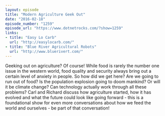 ```yaml
---
layout: episode
title: "Modern Agriculture Geek Out"
date: "2016-02-18"
episode_number: "1259"
episode_url: "https://www.dotnetrocks.com/?show=1259"
links:
- title: "Easy Lo Carb"
  url: "http://easylocarb.com/"
- title: "Blue River Agricultural Robots"
  url: "http://www.bluerivert.com/"
---
```


Geeking out on agriculture? Of course! While food is rarely the number one issue in the western world, food quality and security always bring out a certain level of anxiety in people. So how did we get here? Are we going to run out of food? Is the population explosion going to doom mankind? Or will it be climate change? Can technology actually work through all these problems? Carl and Richard discuss how agriculture started, how it has evolved and what the future could look like going forward - this is a foundational show for even more conversations about how we feed the world and ourselves - be part of that conversation!
